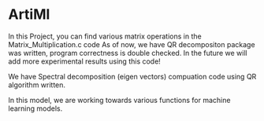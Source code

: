 # ArtiMl
In this Project, you can find various matrix operations in the Matrix_Multiplication.c code
As of now, we have QR decompositon package was written, program correctness is double checked.
In the future we will add more experimental results using this code!

We have Spectral decomposition (eigen vectors) compuation code using QR algorithm written.

In this model, we are working towards various functions for machine learning models.


